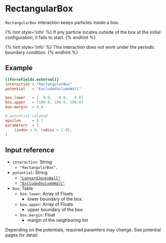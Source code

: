 # RectangularBox

`RectangularBox` interaction keeps particles inside a box.

{% hint style='info' %}
If any particle locates outside of the box at the initial configuration, it fails to start.
{% endhint %}

{% hint style='info' %}
This interaction does not work under the periodic boundary condition.
{% endhint %}


## Example

```toml
[[forcefields.external]]
interaction = "RectangularBox"
potential   = "ExcludedVolumeWall"

box.lower   = [  0.0,   0.0,   0.0]
box.upper   = [100.0, 100.0, 100.0]
box.margin  = 0.4

# potential related
epsilon     = 0.1
parameters  = [
    {index = 0, radius = 1.0},
]
```

## Input reference

- `interaction`: String
  - `"RectangularBox"`.
- `potential`: String
  - [`"LennardJonesWall"`](LennardJonesWallPotential.md)
  - [`"ExcludedVolumeWall"`](ExcludedVolumeWallPotential.md)
- `box`: Table
  - `box.lower`: Array of Floats
    - lower boundary of the box.
  - `box.upper`: Array of Floats
    - upper boundary of the box.
  - `box.margin`: Float
    - margin of the neighboring list

Depending on the potentials, required paramters may change.
See potential pages for detail.

